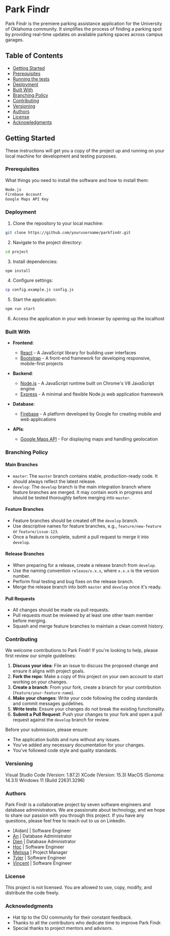 # Park Findr

Park Findr is the premiere parking assistance application for the University of Oklahoma community. It simplifies the process of finding a parking spot by providing real-time updates on available parking spaces across campus garages.

## Table of Contents

- [Getting Started](#getting-started)
- [Prerequisites](#prerequisites)
- [Running the tests](#running-the-tests)
- [Deployment](#deployment)
- [Built With](#built-with)
- [Branching Policy](#branching-policy)
- [Contributing](#contributing)
- [Versioning](#versioning)
- [Authors](#authors)
- [License](#license)
- [Acknowledgments](#acknowledgments)

## Getting Started

These instructions will get you a copy of the project up and running on your local machine for development and testing purposes.

### Prerequisites

What things you need to install the software and how to install them:

```bash
Node.js
Firebase Account
Google Maps API Key
```
### Deployment
1. Clone the repository to your local machine:
```bash
git clone https://github.com/yourusername/parkfindr.git
```

2. Navigate to the project directory:
```bash
cd project
```

3. Install dependencies:
```bash
npm install
```

4. Configure settings:
```bash
cp config.example.js config.js
```

5. Start the application:
```bash
npm run start
```

6. Access the application in your web browser by opening up the localhost

### Built With

- **Frontend**:
  - [React](https://reactjs.org/) - A JavaScript library for building user interfaces
  - [Bootstrap](https://getbootstrap.com/) - A front-end framework for developing responsive, mobile-first projects

- **Backend**:
  - [Node.js](https://nodejs.org/) - A JavaScript runtime built on Chrome's V8 JavaScript engine
  - [Express](https://expressjs.com/) - A minimal and flexible Node.js web application framework

- **Database**:
  - [Firebase](https://firebase.google.com/) - A platform developed by Google for creating mobile and web applications

- **APIs**:
  - [Google Maps API](https://developers.google.com/maps) - For displaying maps and handling geolocation


### Branching Policy
#### Main Branches

- `master`: The `master` branch contains stable, production-ready code. It should always reflect the latest release.
- `develop`: The `develop` branch is the main integration branch where feature branches are merged. It may contain work in progress and should be tested thoroughly before merging into `master`.

#### Feature Branches

- Feature branches should be created off the `develop` branch.
- Use descriptive names for feature branches, e.g., `feature/new-feature` or `feature/issue-123`.
- Once a feature is complete, submit a pull request to merge it into `develop`.

#### Release Branches

- When preparing for a release, create a release branch from `develop`.
- Use the naming convention `release/x.x.x`, where `x.x.x` is the version number.
- Perform final testing and bug fixes on the release branch.
- Merge the release branch into both `master` and `develop` once it's ready.

#### Pull Requests

- All changes should be made via pull requests.
- Pull requests must be reviewed by at least one other team member before merging.
- Squash and merge feature branches to maintain a clean commit history.

### Contributing

We welcome contributions to Park Findr! If you're looking to help, please first review our simple guidelines:

1. **Discuss your idea**: File an issue to discuss the proposed change and ensure it aligns with project goals.
2. **Fork the repo**: Make a copy of this project on your own account to start working on your changes.
3. **Create a branch**: From your fork, create a branch for your contribution (`feature/your-feature-name`).
4. **Make your changes**: Write your code following the coding standards and commit messages guidelines.
5. **Write tests**: Ensure your changes do not break the existing functionality.
6. **Submit a Pull Request**: Push your changes to your fork and open a pull request against the `develop` branch for review.

Before your submission, please ensure:

- The application builds and runs without any issues.
- You've added any necessary documentation for your changes.
- You’ve followed code style and quality standards.


### Versioning
Visual Studio Code (Version: 1.87.2)
XCode (Version: 15.3)
MacOS (Sonoma: 14.3.1)
Windows 11 (Build 22631.3296)


### Authors
Park Findr is a collaborative project by seven software engineers and database administrators. We are passionate about technology, and we hope to share our passion with you through this project. If you have any questions, please feel free to reach out to us on LinkedIn.
- [Aidan] | Software Engineer
- [An](https://www.linkedin.com/in/annguyen123/) | Database Administrator
- [Dien](https://www.linkedin.com/in/dien-mai-0067ba24b/) | Database Administrator
- [Hoc](https://www.linkedin.com/in/hoc-nguyen/) | Software Engineer
- [Melissa](https://www.linkedin.com/in/melissa-ng-724736284) | Project Manager
- [Tyler](https://www.linkedin.com/in/tyler-vuong/) | Software Engineer
- [Vincent](https://www.linkedin.com/in/vincenttran-swe/) | Software Engineer

### License
This project is not licensed. You are allowed to use, copy, modify, and distribute the code freely.


### Acknowledgments
- Hat tip to the OU community for their constant feedback.
- Thanks to all the contributors who dedicate time to improve Park Findr.
- Special thanks to project mentors and advisors.

